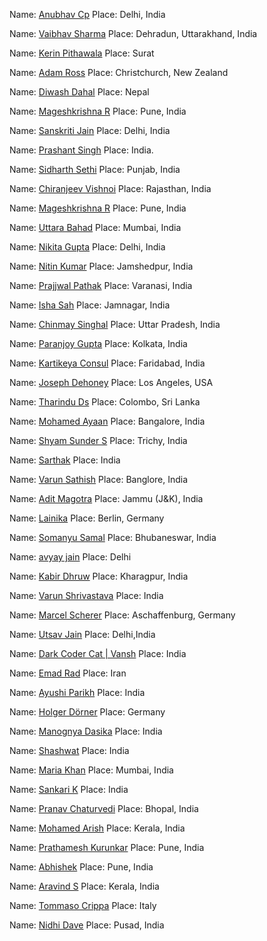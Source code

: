 

Name: [Anubhav Cp](https://github.com/anubhav-cp)
Place: Delhi, India

Name: [Vaibhav Sharma](https://github.com/AlphaVS-76)
Place: Dehradun, Uttarakhand, India

Name: [Kerin Pithawala](https://github.com/KerinPithawala)
Place: Surat

Name: [Adam Ross](https://github.com/R055A)
Place: Christchurch, New Zealand

Name: [Diwash Dahal](https://github.com/diwash007)
Place: Nepal

Name: [Mageshkrishna R](https://github.com/silicolicious)
Place: Pune, India

Name:  [Sanskriti Jain](https://github.com/sans2001)
Place: Delhi, India

Name: [Prashant Singh](https://github.com/EitoZX/)
Place: India.

Name: [Sidharth Sethi](https://github.com/TechSpiritSS)
Place: Punjab, India

Name: [Chiranjeev Vishnoi](https://github.com/Chiranjeev-droid)
Place: Rajasthan, India

Name: [Mageshkrishna R](https://github.com/silicolicious)
Place: Pune, India

Name: [Uttara Bahad](https://github.com/uttarabahad)
Place: Mumbai, India

Name: [Nikita Gupta](https://github.com/NikitaGupta16)
Place: Delhi, India

Name: [Nitin Kumar](https://github.com/nitinkumar30)
Place: Jamshedpur, India

Name: [Prajjwal Pathak](https://github.com/pyguru123)
Place: Varanasi, India

Name: [Isha Sah](https://github.com/IshaSah)
Place: Jamnagar, India

Name: [Chinmay Singhal](https://github.com/SinghalChinmay)
Place: Uttar Pradesh, India

Name: [Paranjoy Gupta](https://github.com/ParanjoyG)
Place: Kolkata, India

Name: [Kartikeya Consul](https://github.com/Karssido)
Place: Faridabad, India

Name: [Joseph Dehoney](https://github.com/jodahoney)
Place: Los Angeles, USA

Name: [Tharindu Ds](https://github.com/mr-desilva)
Place: Colombo, Sri Lanka

Name: [Mohamed Ayaan](https://github.com/Mohamed-Ayaan358)
Place: Bangalore, India

Name: [Shyam Sunder S](https://github.com/ShyamSunder149)
Place: Trichy, India

Name: [Sarthak](https://github.com/kahtras665)
Place: India

Name: [Varun Sathish](https://github.com/varun0308)
Place: Banglore, India

Name: [Adit Magotra](https://github.com/AlphaLaser)
Place: Jammu (J&K), India

Name: [Lainika](https://github.com/Lainika)
Place: Berlin, Germany

Name: [Somanyu Samal](https://github.com/Somanyu)
Place: Bhubaneswar, India

Name: [avyay jain](https://github.com/avyayjain)
Place: Delhi

Name: [Kabir Dhruw](https://github.com/Kiinitix)
Place: Kharagpur, India

Name: [Varun Shrivastava](https://github.com/Varun270)
Place: India

Name: [Marcel Scherer](https://github.com/Marcelscherer)
Place: Aschaffenburg, Germany

Name: [Utsav Jain](https://github.com/utsav7011)
Place: Delhi,India

Name: [Dark Coder Cat | Vansh](http://github.com/dark-coder-cat)
Place: India

Name: [Emad Rad](https://github.com/codewithemad)
Place: Iran

Name: [Ayushi Parikh](https://github.com/Korra15)
Place: India

Name: [Holger Dörner](https://github.com/HolgerDoerner)
Place: Germany

Name: [Manognya Dasika](https://github.com/manognyaa)
Place: India

Name: [Shashwat](https://github.com/gitshashwat)
Place: India

Name: [Maria Khan](https://github.com/MariaKhan7)
Place: Mumbai, India

Name: [Sankari K](https://github.com/Sankari-K)
Place: India

Name: [Pranav Chaturvedi](https://github.com/pchat99)
Place: Bhopal, India

Name: [Mohamed Arish](https://github.com/DFAWX31)
Place: Kerala, India

Name: [Prathamesh Kurunkar](https://github.com/prathameshkurunkar7)
Place: Pune, India

Name: [Abhishek](https://github.com/abhishek213-alb)
Place: Pune, India

Name: [Aravind S](https://github.com/aravinds-arv)
Place: Kerala, India

Name: [Tommaso Crippa](https://github.com/Crippius)
Place: Italy

Name: [Nidhi Dave](https://github.com/nidhitheway21)
Place: Pusad, India

